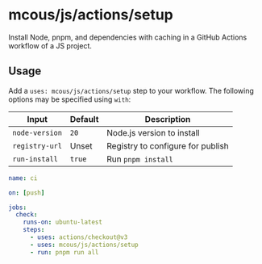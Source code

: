 # mcous/js/actions/setup

Install Node, pnpm, and dependencies with caching in a GitHub Actions workflow of a JS project.

## Usage

Add a `uses: mcous/js/actions/setup` step to your workflow. The following options may be specified using `with`:

| Input          | Default | Description                       |
| -------------- | ------- | --------------------------------- |
| `node-version` | `20`    | Node.js version to install        |
| `registry-url` | Unset   | Registry to configure for publish |
| `run-install`  | `true`  | Run `pnpm install`                |

```yaml
name: ci

on: [push]

jobs:
  check:
    runs-on: ubuntu-latest
    steps:
      - uses: actions/checkout@v3
      - uses: mcous/js/actions/setup
      - run: pnpm run all
```
